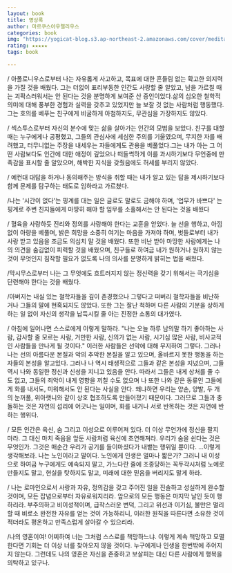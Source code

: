 ```yaml
---
layout: book
title: 명상록
author: 마르쿠스아우렐리우스
categories: book
img: "https://yogicat-blog.s3.ap-northeast-2.amazonaws.com/cover/meditation.jpg"
rating: ★★★★★
tags: book

---
```




/ 아폴로니우스로부터 나는 자유롭게 사고하고, 목표에 대한 흔들림 없는 확고한 의지력을 가질 것을 배웠다. 그는 더없이 표리부동한 인간도 사랑할 줄 알았고, 남을 가르칠 때는 괴팍스러워서는 안 된다는 것을 분명하게 보여준 산 증인이었다.삶의 심오한 철학적 의미에 대해 풍부한 경험과 실력을 갖추고 있었지만 늘 보잘 것 없는 사람처럼 행동했다. 그는 호의를 베푸는 친구에게 비굴하게 아첨하지도, 무관심을 가장하지도 않았다.

/ 섹스투스로부터 자신의 분수에 맞는 삶을 살아가는 인간의 모범을 보았다. 친구를 대할 때는 누구에게나 공평했고, 그들의 관심사에 세심한 주의를 기울였으며, 무지한 자를 배려했고, 터무니없는 주장을 내세우는 자들에게도 관용을 베풀었다.그는 내가 아는 그 어떤 사람보다도 인간에 대한 애정이 깊었으나 떠들썩하게 이를 과시하기보다 무언중에 만족감을 표시할 줄 알았으며, 해박한 지식을 갖췄음에도 허세를 부리지 않았다.

/ 예컨대 대답을 하거나 동의해주는 방식을 취할 때는 내가 알고 있는 답을 제시하기보다 함께 문제를 탐구하는 태도로 임하라고 가르쳤다.

/나는 '시간이 없다'는 핑계를 대는 일은 글로도 말로도 금해야 하며, '업무가 바쁘다' 는 핑계로 주변 친지들에게 마땅히 해야 할 임무를 소홀해서는 안 된다는 것을 배웠다


/ 혈육을 사랑하듯 진리와 정의를 사랑해야 한다는 교훈을 얻었다.
늘 선을 행하고, 아낌없이 아량을 베풀며, 밝은 희망을 소중히 여기는 마음을 가져야 하며, 벗들로부터 내가 사랑 받고 있음을 조금도 의심치 말 것을 배웠다. 또한 비난 받아 마땅한 사람에게는 나의 의견을 숨김없이 피력할 것을 배웠으며, 친구들로 하여금 내가 원하거나 원하지 않는 것이 무엇인지 짐작할 필요가 없도록 나의 의사를 분명하게 밝히는 법을 배웠다.

/막시무스로부터 나는 그 무엇에도 흐트러지지 않는 정신력을 갖기 위해서는 극기심을 단련해야 한다는 것을 배웠다.


/아버지는 내실 있는 철학자들을 깊이 존경했으나 그렇다고 떠버리 철학자들을 비난하거나 그들의 말에 현혹되지도 않았다. 또한 그는 잘난 척하며 다른 사람의 기분을 상하게 하는 일 없이 자신의 생각을 납득시킬 줄 아는 진정한 소통의 대가였다.



/ 아침에 일어나면 스스로에게 이렇게 말하라.
"나는 오늘 하루 남의말 하기 좋아하는 사람, 감사할 줄 모르는 사람, 거만한 사람, 신의가 없는 사람, 시기심 많은 사람, 비사교적인 사람들을 만나게 될 것이다." 이러한 사람들은 선악에 대해 무지하여 그렇다. 그러나 나는 선의 아름다운 본질과 악의 추악한 본질을 알고 있으며, 올바르지 못한 행동을 하는 자들의 본성을 알고있다. 그러나 나 역시 태생적으로 그들과 같은 본성을 지녔으며, 그들 역시 나와 동일한 정신과 신성을 지니고 있음을 안다. 따라서 그들은 내게 상처를 줄 수도 없고, 그들의 죄악이 내게 영향을 끼칠 수도 없으며 나 또한 나와 같은 동류인 그들에게 화를 내서도, 미워해서도 안 된다는 사실을 안다. 왜냐하면 우리는 양손, 양발, 두 개의 눈꺼풀, 위아랫니와 같이 상호 협조하도록 만들어졌기 때문이다. 그러므로 그들과 충돌하는 것은 자연의 섭리에 어긋나는 일이며, 화를 내거나 서로 반목하는 것은 자연에 반하는 행위다.


/ 모든 인간은 육신, 숨 그리고 이성으로 이루어져 있다.
더 이상 무언가에 정신을 팔지 마라. 그 대신 마치 죽음을 앞둔 사람처럼 육신에 초연해져라.
우리가 숨을 쉰다는 것은 무엇인가. 그것은 매순간 우리가 공기를 들이마셨다가 내뱉는 행위일 뿐이다.
...이렇게 생각해보라. 나는 노인이라고 말이다. 노인에게 인생은 얼마나 짧은가? 그러니 내 이성으로 하여금 누구에게도 예속되지 말고, 가느다란 줄에 조종당하는 꼭두각시처럼 노예로 만들지도 말고, 현실을 탓하지도 말고, 미래에 대한 믿음을 버리지도 말게 하라.

/ 나는 로마인으로서 사랑과 자유, 정의감을 갖고 주어진 일을 진솔하고 성실하게 완수할 것이며, 모든 잡념으로부터 자유로워지리라. 앞으로의 모든 행동은 마지막 날인 듯이 행하리라. 부주의하고 비이성적이며, 급작스러운 변덕, 그리고 위선과 이기심, 불만은 멀리할 때 비로소 완전한 자유를 얻는 것이 가능하리니, 이러한 원칙을 따른다면 소유한 것이 적더라도 평온하고 만족스럽게 살아갈 수 있으리라.


/나의 영혼이여! 어찌하여 너는 그처럼 스스로를 책망하느냐. 이렇게 계속 책망하고 모멸한다면 기회는 더 이상 너를 찾아오지 않을 것이다. 누구에게나 인생을 한번밖에 주어지지 않는다. 그런데도 나의 영혼은 자신을 존중하고 보살피는 대신 다른 사람에게 행복을 의탁하고 있구나.












